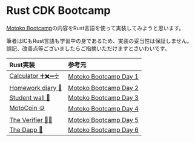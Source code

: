 # Rust CDK Bootcamp

[Motoko Bootcamp](https://github.com/motoko-bootcamp/motoko-starter/tree/main)の内容をRust言語を使って実装してみようと思います。

筆者はICもRust言語も学習中の身であるため、実装の妥当性は保証しません。誤記、改善点等ございましたらご指摘いただけますとさいわいです。

|Rust実装|参考元|
|:------|:--------|
|[Calculator ➕✖️➖➗](day1/README.md)|[Motoko Bootcamp Day 1](https://github.com/motoko-bootcamp/motoko-starter/blob/main/days/day-1/project/README.MD)|
|[Homework diary 📔](day2/README.md)|[Motoko Bootcamp Day 2](https://github.com/motoko-bootcamp/motoko-starter/blob/main/days/day-2/project/README.MD)|
|[Student wall 🎨](day3/README.md)|[Motoko Bootcamp Day 3](https://github.com/motoko-bootcamp/motoko-starter/blob/main/days/day-3/project/README.MD)|
|[MotoCoin 🪙](day4/README.md)|[Motoko Bootcamp Day 4](https://github.com/motoko-bootcamp/motoko-starter/blob/main/days/day-4/project/README.MD)|
|[The Verifier 👨‍🏫](day5/README.md)|[Motoko Bootcamp Day 5](https://github.com/motoko-bootcamp/motoko-starter/blob/main/days/day-5/project/README.MD)|
|[The Dapp 🚀](day6/README.md)|[Motoko Bootcamp Day 6](https://github.com/motoko-bootcamp/motoko-starter/blob/main/days/day-6/project/README.md)|
